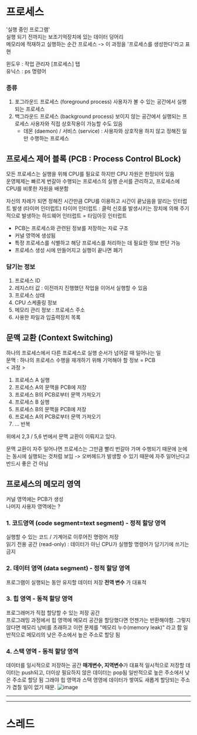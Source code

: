 # 프로세스
'실행 중인 프로그램'   
실행 되기 전까지는 보조기억장치에 있는 데이터 덩어리        
메모리에 적재하고 실행하는 순간 프로세스 -> 이 과정을 '프로세스를 생성한다'라고 표현    


윈도우 : 작업 관리자 [프로세스] 탭   
유닉스 : ps 명령어   

### 종류
1. 포그라운드 프로세스 (foreground process)
   사용자가 볼 수 있는 공간에서 실행되는 프로세스
2. 백그라운드 프로세스 (background process)
   보이지 않는 공간에서 실행되는 프로세스
   사용자와 직접 상호작용이 가능할 수도 있음
   - 데몬 (daemon) / 서비스 (service) : 사용자와 상호작용 하지 않고 정해진 일만 수행하는 프로세스


## 프로세스 제어 블록 (PCB : Process Control BLock)
모든 프로세스는 실행을 위해 CPU를 필요로 하지만 CPU 자원은 한정되어 있음   
운영체제는 빠르게 번갈아 수행되는 프로세스의 실행 순서를 관리하고, 프로세스에 CPU를 비롯한 자원을 배분함    


자신의 차례가 되면 정해진 시간만큼 CPU를 이용하고 시간이 끝났음을 알리는 인터럽트 발생 (타이머 인터럽트)
타이머 인터럽트 : 클럭 신호를 발생시키는 장치에 의해 주기적으로 발생하는 하드웨어 인터럽트 = 타임아웃 인터럽트


- PCB는 프로세스와 관련된 정보를 저장하는 자료 구조
- 커널 영역에 생성됨
- 특정 프로세스를 식별하고 해당 프로세스를 처리하는 데 필요한 정보 판단 가능
- 프로세스 생성 시에 만들어지고 실행이 끝나면 폐기

   
### 담기는 정보
1. 프로세스 ID
2. 레지스터 값 : 이전까지 진행했던 작업을 이어서 실행할 수 있음
3. 프로세스 상태
4. CPU 스케줄링 정보
5. 메모리 관리 정보 : 프로세스 주소 
6. 사용한 파일과 입출력장치 목록


## 문맥 교환 (Context Switching)
하나의 프로세스에서 다른 프로세스로 실행 순서가 넘어갈 때 일어나는 일    
문맥 : 하나의 프로세스 수행을 재개하기 위해 기억해야 할 정보 = PCB    
< 과정 >
1.  프로세스 A 실행
2.  프로세스 A의 문맥을 PCB에 저장
3.  프로세스 B의 PCB로부터 문맥 가져오기
4.  프로세스 B 실행
5.  프로세스 B의 문맥을 PCB에 저장
6.  프로세스 A의 PCB로부터 문맥 가져오기
7.  ... 반복

위에서 2,3 / 5,6 번에서 문맥 교환이 이뤄지고 있다.

문맥 교환이 자주 일어나면 프로세스는 그만큼 빨리 번갈아 가며 수행되기 때문에 눈에는 동시에 실행되는 것처럼 보임
-> 오버헤드가 발생할 수 있기 때문에 자주 일어난다고 반드시 좋은 건 아님

## 프로세스의 메모리 영역
커널 영역에는 PCB가 생성   
나머지 사용자 영역에는 ?
### 1. 코드영역 (code segment=text segment) - 정적 할당 영역
실행할 수 있는 코드 / 기계어로 이루어진 명령어 저장   
읽기 전용 공간 (read-only) : 데이터가 아닌 CPU가 실행할 명령어가 담기기에 쓰기는 금지   
### 2. 데이터 영역 (data segment) - 정적 할당 영역
프로그램이 실행되는 동안 유지할 데이터 저장
**전역 변수** 가 대표적
### 3. 힙 영역 - 동적 할당 영역
프로그래머가 직접 할당할 수 있는 저장 공간     
프로그래밍 과정에서 힙 영역에 메모리 공간을 할당했다면 언젠가는 반환해야함. 그렇지 않다면 메모리 낭비를 초래하고 이런 문제를 "메모리 누수(memory leak)" 라고 함
일반적으로 메모리의 낮은 주소에서 높은 주소로 할당 됨
### 4. 스택 영역 - 동적 할당 영역
데이터를 일시적으로 저장하는 공간
**매개변수, 지역변수**가 대표적
일시적으로 저장할 데이터는 push되고, 더이상 필요하지 않은 데이터는 pop됨
일반적으로 높은 주소에서 낮은 주소로 할당 됨
그래야 힙 영역과 스택 영영에 데이터가 쌓여도 새롭게 할당되는 주소가 겹칠 일이 없기 때문.
![image](https://github.com/0sun-creater/CS_study/assets/54173210/bdbb176d-b944-4cd3-935a-137848b2456f)

----
----
# 스레드
